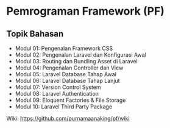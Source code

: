 # Pemrograman Framework (PF)

## Topik Bahasan

- Modul 01: Pengenalan Framework CSS
- Modul 02: Pengenalan Laravel dan Konfigurasi Awal
- Modul 03: Routing dan Bundling Asset di Laravel
- Modul 04: Pengenalan Controller dan View
- Modul 05: Laravel Database Tahap Awal
- Modul 06: Laravel Database Tahap Lanjut
- Modul 07: Version Control System
- Modul 08: Laravel Authentication
- Modul 09: Eloquent Factories & File Storage
- Modul 10: Laravel Third Party Package

Wiki: https://github.com/purnamaanaking/pf/wiki
